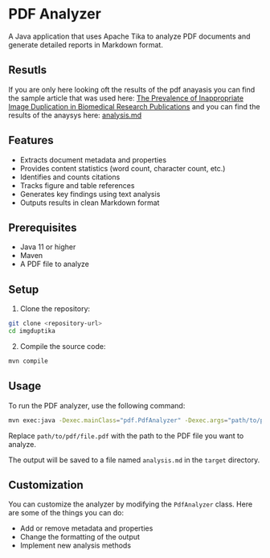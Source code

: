 # PDF Analyzer

A Java application that uses Apache Tika to analyze PDF documents and generate detailed reports in Markdown format.

## Resutls

If you are only here looking oft the results of the pdf anayasis you can find the sample article that was used here: [The Prevalence of Inappropriate Image Duplication in Biomedical
Research Publications](./PrevalenceInappropriate.pdf) and you can find the results of the anaysys here: [analysis.md](./analysis.md)

## Features

- Extracts document metadata and properties
- Provides content statistics (word count, character count, etc.)
- Identifies and counts citations
- Tracks figure and table references
- Generates key findings using text analysis
- Outputs results in clean Markdown format

## Prerequisites

- Java 11 or higher
- Maven
- A PDF file to analyze

## Setup

1. Clone the repository:
```bash
git clone <repository-url>
cd imgduptika
```

2. Compile the source code:
```bash
mvn compile
```

## Usage

To run the PDF analyzer, use the following command:

```bash
mvn exec:java -Dexec.mainClass="pdf.PdfAnalyzer" -Dexec.args="path/to/pdf/file.pdf"
```

Replace `path/to/pdf/file.pdf` with the path to the PDF file you want to analyze.

The output will be saved to a file named `analysis.md` in the `target` directory.

## Customization

You can customize the analyzer by modifying the `PdfAnalyzer` class. Here are some of the things you can do:

- Add or remove metadata and properties
- Change the formatting of the output
- Implement new analysis methods
